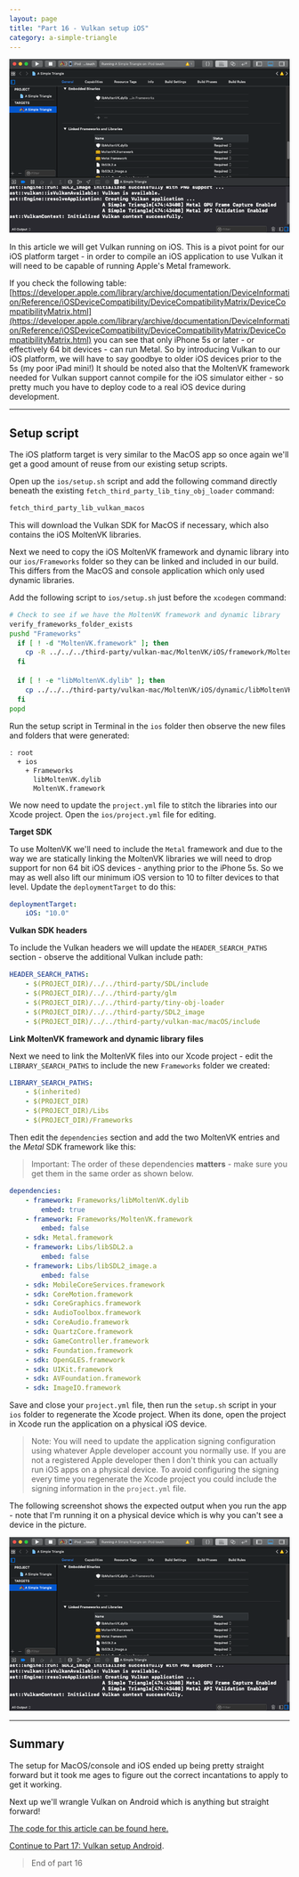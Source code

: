 ```yaml
---
layout: page
title: "Part 16 - Vulkan setup iOS"
category: a-simple-triangle
---
```


<img src="/images/ast/part-16/result.png" />

In this article we will get Vulkan running on iOS. This is a pivot point for our iOS platform target - in order to compile an iOS application to use Vulkan it will need to be capable of running Apple's Metal framework.

<!-- excerpt -->

If you check the following table: [https://developer.apple.com/library/archive/documentation/DeviceInformation/Reference/iOSDeviceCompatibility/DeviceCompatibilityMatrix/DeviceCompatibilityMatrix.html](https://developer.apple.com/library/archive/documentation/DeviceInformation/Reference/iOSDeviceCompatibility/DeviceCompatibilityMatrix/DeviceCompatibilityMatrix.html) you can see that only iPhone 5s or later - or effectively 64 bit devices - can run Metal. So by introducing Vulkan to our iOS platform, we will have to say goodbye to older iOS devices prior to the 5s (my poor iPad mini!) It should be noted also that the MoltenVK framework needed for Vulkan support cannot compile for the iOS simulator either - so pretty much you have to deploy code to a real iOS device during development.

<hr/>

## Setup script

The iOS platform target is very similar to the MacOS app so once again we'll get a good amount of reuse from our existing setup scripts.

Open up the `ios/setup.sh` script and add the following command directly beneath the existing `fetch_third_party_lib_tiny_obj_loader` command:

```sh
fetch_third_party_lib_vulkan_macos
```

This will download the Vulkan SDK for MacOS if necessary, which also contains the iOS MoltenVK libraries.

Next we need to copy the iOS MoltenVK framework and dynamic library into our `ios/Frameworks` folder so they can be linked and included in our build. This differs from the MacOS and console application which only used dynamic libraries.

Add the following script to `ios/setup.sh` just before the `xcodegen` command:

```sh
# Check to see if we have the MoltenVK framework and dynamic library
verify_frameworks_folder_exists
pushd "Frameworks"
  if [ ! -d "MoltenVK.framework" ]; then
    cp -R ../../../third-party/vulkan-mac/MoltenVK/iOS/framework/MoltenVK.framework .
  fi

  if [ ! -e "libMoltenVK.dylib" ]; then
    cp ../../../third-party/vulkan-mac/MoltenVK/iOS/dynamic/libMoltenVK.dylib .
  fi
popd
```

Run the setup script in Terminal in the `ios` folder then observe the new files and folders that were generated:

```
: root
  + ios
    + Frameworks
      libMoltenVK.dylib
      MoltenVK.framework
```

We now need to update the `project.yml` file to stitch the libraries into our Xcode project. Open the `ios/project.yml` file for editing.

**Target SDK**

To use MoltenVK we'll need to include the `Metal` framework and due to the way we are statically linking the MoltenVK libraries we will need to drop support for non 64 bit iOS devices - anything prior to the iPhone 5s. So we may as well also lift our minimum iOS version to 10 to filter devices to that level. Update the `deploymentTarget` to do this:

```yml
deploymentTarget:
    iOS: "10.0"
```

**Vulkan SDK headers**

To include the Vulkan headers we will update the `HEADER_SEARCH_PATHS` section - observe the additional Vulkan include path:

```yml
HEADER_SEARCH_PATHS:
    - $(PROJECT_DIR)/../../third-party/SDL/include
    - $(PROJECT_DIR)/../../third-party/glm
    - $(PROJECT_DIR)/../../third-party/tiny-obj-loader
    - $(PROJECT_DIR)/../../third-party/SDL2_image
    - $(PROJECT_DIR)/../../third-party/vulkan-mac/macOS/include
```

**Link MoltenVK framework and dynamic library files**

Next we need to link the MoltenVK files into our Xcode project - edit the `LIBRARY_SEARCH_PATHS` to include the new `Frameworks` folder we created:

```yaml
LIBRARY_SEARCH_PATHS:
    - $(inherited)
    - $(PROJECT_DIR)
    - $(PROJECT_DIR)/Libs
    - $(PROJECT_DIR)/Frameworks
```

Then edit the `dependencies` section and add the two MoltenVK entries and the *Metal* SDK framework like this:

> Important: The order of these dependencies **matters** - make sure you get them in the same order as shown below.

```yml
dependencies:
    - framework: Frameworks/libMoltenVK.dylib
        embed: true
    - framework: Frameworks/MoltenVK.framework
        embed: false
    - sdk: Metal.framework        
    - framework: Libs/libSDL2.a
        embed: false
    - framework: Libs/libSDL2_image.a
        embed: false
    - sdk: MobileCoreServices.framework
    - sdk: CoreMotion.framework
    - sdk: CoreGraphics.framework
    - sdk: AudioToolbox.framework
    - sdk: CoreAudio.framework
    - sdk: QuartzCore.framework
    - sdk: GameController.framework
    - sdk: Foundation.framework
    - sdk: OpenGLES.framework
    - sdk: UIKit.framework
    - sdk: AVFoundation.framework
    - sdk: ImageIO.framework
```

Save and close your `project.yml` file, then run the `setup.sh` script in your `ios` folder to regenerate the Xcode project. When its done, open the project in Xcode run the application on a physical iOS device.

> Note: You will need to update the application signing configuration using whatever Apple developer account you normally use. If you are not a registered Apple developer then I don't think you can actually run iOS apps on a physical device. To avoid configuring the signing every time you regenerate the Xcode project you could include the signing information in the `project.yml` file.

The following screenshot shows the expected output when you run the app - note that I'm running it on a physical device which is why you can't see a device in the picture.

<img src="/images/ast/part-16/result.png" />

<hr/>

## Summary

The setup for MacOS/console and iOS ended up being pretty straight forward but it took me ages to figure out the correct incantations to apply to get it working.

Next up we'll wrangle Vulkan on Android which is anything but straight forward!

[The code for this article can be found here.](https://github.com/MarcelBraghetto/a-simple-triangle/tree/master/part-16-vulkan-ios)

[Continue to Part 17: Vulkan setup Android](/a-simple-triangle/2019/06/16/part-17).

> End of part 16
